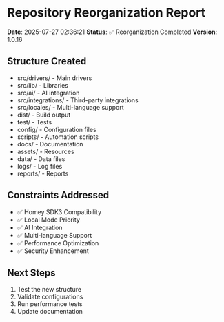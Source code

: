 # Repository Reorganization Report

**Date**: 2025-07-27 02:36:21
**Status**: ✅ Reorganization Completed
**Version**: 1.0.16

## Structure Created
- src/drivers/ - Main drivers
- src/lib/ - Libraries
- src/ai/ - AI integration
- src/integrations/ - Third-party integrations
- src/locales/ - Multi-language support
- dist/ - Build output
- test/ - Tests
- config/ - Configuration files
- scripts/ - Automation scripts
- docs/ - Documentation
- assets/ - Resources
- data/ - Data files
- logs/ - Log files
- reports/ - Reports

## Constraints Addressed
- ✅ Homey SDK3 Compatibility
- ✅ Local Mode Priority
- ✅ AI Integration
- ✅ Multi-language Support
- ✅ Performance Optimization
- ✅ Security Enhancement

## Next Steps
1. Test the new structure
2. Validate configurations
3. Run performance tests
4. Update documentation


